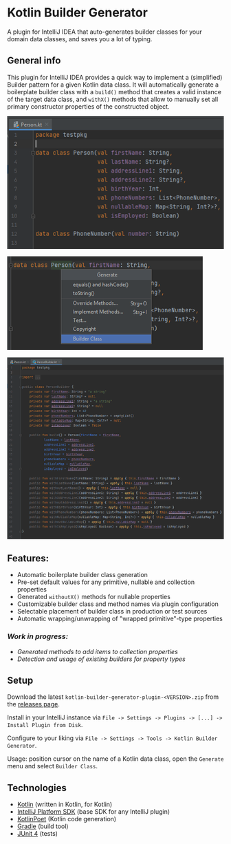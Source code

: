 # Kotlin Builder Generator

A plugin for IntelliJ IDEA that auto-generates builder classes for your domain data classes, and saves you a lot of typing.

## General info

This plugin for IntelliJ IDEA provides a quick way to implement a (simplified) Builder pattern for a given Kotlin data class. It will automatically generate a boilerplate builder class with a `build()` method that creates a valid instance of the target data class, and `withX()` methods that allow to manually set all primary constructor properties of the constructed object.

![screenshot of a "Person" Kotlin data class](assets/readme-test-class.png)

![screenshot of the "Generate" menu with "Builder Class" option](assets/readme-menu.png)

![screenshot of the generated "PersonBuilder" builder class](assets/readme-builder.png)

## Features:

- Automatic boilerplate builder class generation
- Pre-set default values for any primitive, nullable and collection properties
- Generated `withoutX()` methods for nullable properties
- Customizable builder class and method names via plugin configuration
- Selectable placement of builder class in production or test sources
- Automatic wrapping/unwrapping of "wrapped primitive"-type properties

### *Work in progress:*

- *Generated methods to add items to collection properties*
- *Detection and usage of existing builders for property types*

## Setup

Download the latest `kotlin-builder-generator-plugin-<VERSION>.zip` from the [releases page](https://github.com/MaibornWolff/intellij-kotlin-builder-plugin/releases/). 

Install in your IntelliJ instance via `File -> Settings -> Plugins -> [...] -> Install Plugin from Disk`.

Configure to your liking via `File -> Settings -> Tools -> Kotlin Builder Generator`.

Usage: position cursor on the name of a Kotlin data class, open the `Generate` menu and select `Builder Class`.

## Technologies

- [Kotlin](https://kotlinlang.org/) (written in Kotlin, for Kotlin)
- [IntelliJ Platform SDK](https://plugins.jetbrains.com/docs/intellij/welcome.html) (base SDK for any IntelliJ plugin)
- [KotlinPoet](https://square.github.io/kotlinpoet/) (Kotlin code generation)
- [Gradle](https://gradle.org/) (build tool) 
- [JUnit 4](https://junit.org/junit4/) (tests)